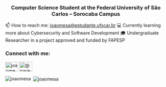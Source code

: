 <h3 align="center">Computer Science Student at the Federal University of São Carlos – Sorocaba Campus</h3>

📫 How to reach me: joaomesa@estudante.ufscar.br
💻 Currently learning more about Cybersecurity and Software Development
🎓 Undergraduate Researcher in a project approved and funded by FAPESP

<h3 align="left">Connect with me:</h3>
<p align="left">
<a href="https://linkedin.com/in/joaomesa" target="blank"><img align="center" src="https://raw.githubusercontent.com/rahuldkjain/github-profile-readme-generator/master/src/images/icons/Social/linked-in-alt.svg" alt="joaomesa" height="30" width="40" /></a>
<a href="https://medium.com/@navesmesa" target="blank"><img align="center" src="https://raw.githubusercontent.com/rahuldkjain/github-profile-readme-generator/master/src/images/icons/Social/medium.svg" alt="@navesmesa" height="30" width="40" /></a>
</p>

<p><img align="left" src="https://github-readme-stats.vercel.app/api/top-langs?username=joaomesa&show_icons=true&locale=en&layout=compact" alt="joaomesa" /></p>

<p>&nbsp;<img align="center" src="https://github-readme-stats.vercel.app/api?username=joaomesa&show_icons=true&locale=en" alt="joaomesa" /></p>


